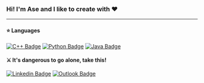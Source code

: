 ### Hi! I'm Ase and I like to create with ❤️

___

#### ⭐ Languages

[![C++ Badge](https://img.shields.io/badge/c++%20-%2300599C.svg?&style=for-the-badge&logo=c%2B%2B&logoColor=white)]() 
[![Python Badge](https://img.shields.io/badge/python%20-%2314354C.svg?&style=for-the-badge&logo=python&logoColor=white)]() 
[![Java Badge](https://img.shields.io/badge/java-%23ED8B00.svg?&style=for-the-badge&logo=java&logoColor=white)]() 

#### ⚔️ It's dangerous to go alone, take this!

[![Linkedin Badge](https://img.shields.io/badge/IrishMorales-%230077B5.svg?&style=for-the-badge&logo=linkedin&logoColor=white)](https://www.linkedin.com/in/irish-danielle-morales/) [![Outlook Badge](https://img.shields.io/badge/IrishDMorales@Outlook.com-2D8CFF?logo=microsoft-outlook&logoColor=white&style=for-the-badge)](mailto:irishdmorales@outlook.com)
